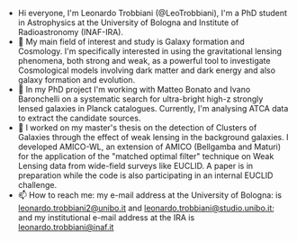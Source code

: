 - Hi everyone, I'm Leonardo Trobbiani (@LeoTrobbiani), I'm a PhD student in Astrophysics at the University of Bologna and Institute of Radioastronomy (INAF-IRA).
- 👀 My main field of interest and study is Galaxy formation and Cosmology. I'm specifically interested in using the gravitational lensing phenomena, both strong and weak, as a powerful tool to investigate Cosmological models involving dark matter and dark energy and also galaxy formation and evolution. 
- 🌱 In my PhD project I'm working with Matteo Bonato and Ivano Baronchelli on a systematic search for ultra-bright high-z strongly lensed galaxies in Planck catalogues. Currently, I'm analysing ATCA data to extract the candidate sources.
- 🌱 I worked on my master's thesis on the detection of Clusters of Galaxies through the effect of weak lensing in the background galaxies. I developed AMICO-WL, an extension of AMICO (Bellgamba and Maturi) for the application of the "matched optimal filter" technique on Weak Lensing data from wide-field surveys like EUCLID. A paper is in preparation while the code is also participating in an internal EUCLID challenge. 
- 📫 How to reach me: my e-mail address at the University of Bologna: is leonardo.trobbiani2@unibo.it and leonardo.trobbiani@studio.unibo.it; and my institutional e-mail address at the IRA is leonardo.trobbiani@inaf.it


<!---
LeoTrobbiani/LeoTrobbiani is a ✨ special ✨ repository because its `README.md` (this file) appears on your GitHub profile.
You can click the Preview link to take a look at your changes.
--->
